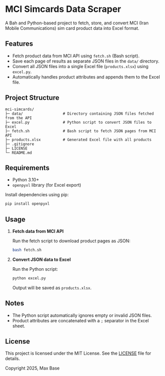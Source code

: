# MCI Simcards Data Scraper

A Bah and Python-based project to fetch, store, and convert MCI (Iran Mobile Communications) sim card product data into Excel format.

## Features

- Fetch product data from MCI API using `fetch.sh` (Bash script).
- Save each page of results as separate JSON files in the `data/` directory.
- Convert all JSON files into a single Excel file (`products.xlsx`) using `excel.py`.
- Automatically handles product attributes and appends them to the Excel file.

## Project Structure

```
mci-simcards/
├─ data/                  # Directory containing JSON files fetched from the API
├─ excel.py               # Python script to convert JSON files to Excel
├─ fetch.sh               # Bash script to fetch JSON pages from MCI API
├─ products.xlsx          # Generated Excel file with all products
├─ .gitignore
├─ LICENSE
└─ README.md
````

## Requirements

- Python 3.10+  
- `openpyxl` library (for Excel export)

Install dependencies using pip:

```bash
pip install openpyxl
````

## Usage

1. **Fetch data from MCI API**

   Run the fetch script to download product pages as JSON:

   ```bash
   bash fetch.sh
   ```

2. **Convert JSON data to Excel**

   Run the Python script:

   ```bash
   python excel.py
   ```

   Output will be saved as `products.xlsx`.

## Notes

* The Python script automatically ignores empty or invalid JSON files.
* Product attributes are concatenated with a `;` separator in the Excel sheet.

## License

This project is licensed under the MIT License. See the [LICENSE](LICENSE) file for details.

Copyright 2025, Max Base
